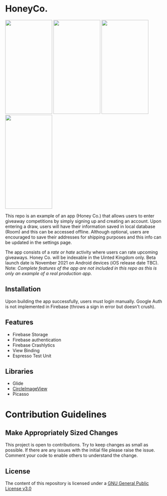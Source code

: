 # HoneyCo.

<img src="https://user-images.githubusercontent.com/35464967/101660670-534f7900-3a3f-11eb-8366-779f8e6bdcaa.jpg" width="150" height="300"> <img src="https://user-images.githubusercontent.com/35464967/101660664-521e4c00-3a3f-11eb-9a28-18648300db55.jpg" width="150" height="300"> <img src="https://user-images.githubusercontent.com/35464967/101663604-d1f9e580-3a42-11eb-9821-109d163d40c0.jpg" width="150" height="300"> 
<img src="https://user-images.githubusercontent.com/35464967/101663955-3026c880-3a43-11eb-9e2e-8b83b4a29dd8.jpg" width="150" height="300">



This repo is an example of an app (Honey Co.) that allows users to enter giveaway competitions by simply signing up and creating an account.
Upon entering a draw, users will have their information saved in local database (Room) and this can be accessed offline.
Although optional, users are encouraged to save their addresses for shipping purposes and this info can be updated 
in the settings page.

The app consists of a _rate or hate_ activity where users can rate upcoming giveaways.
Honey Co. will be indexable in the Uinted Kingdom only. Beta launch date is November 2021 on Android devices (iOS release date TBC).  
Note: _Complete features of the app are not included in this repo as this is only an example of a real production app_. 

## Installation

Upon building the app successfully, users must login manually.
Google Auth is not implemented in Firebase (throws a sign in error but doesn't crush). 

## Features

* Firebase Storage
* Firebase authentication
* Firebase Crashlytics
* View Binding 
* Espresso Test Unit 



## Libraries

* Glide
* [CircleImageView](https://github.com/hdodenhof/CircleImageView)
* Picasso 

# Contribution Guidelines 

## Make Appropriately Sized Changes

This project is open to contributions. Try to keep changes as small as possible.
If there are any issues with the initial file please raise the issue.
Comment your code to enable others to understand the change. 



## License 

The content of this repository is licensed under a [GNU General Public License v3.0](https://choosealicense.com/licenses/gpl-3.0/) 
